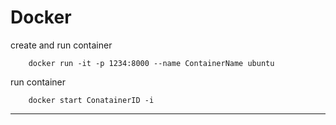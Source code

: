 Docker
===

create and run container

        docker run -it -p 1234:8000 --name ContainerName ubuntu

run container

        docker start ConatainerID -i
---